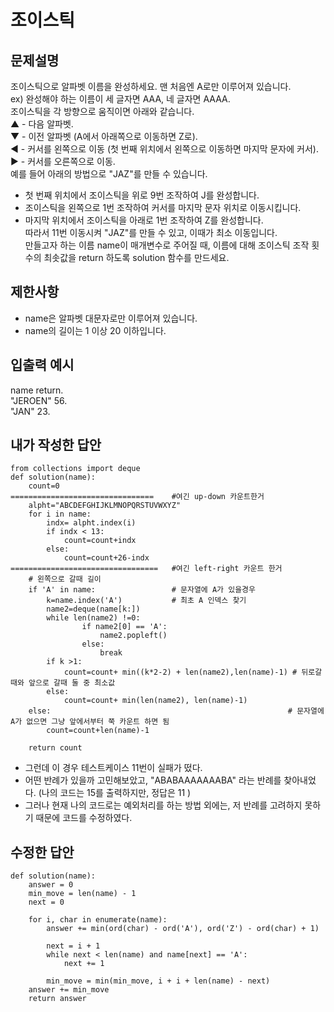 # 조이스틱
## 문제설명
조이스틱으로 알파벳 이름을 완성하세요. 맨 처음엔 A로만 이루어져 있습니다.   
ex) 완성해야 하는 이름이 세 글자면 AAA, 네 글자면 AAAA.  
조이스틱을 각 방향으로 움직이면 아래와 같습니다.    
▲ - 다음 알파벳.  
▼ - 이전 알파벳 (A에서 아래쪽으로 이동하면 Z로).  
◀ - 커서를 왼쪽으로 이동 (첫 번째 위치에서 왼쪽으로 이동하면 마지막 문자에 커서).  
▶ - 커서를 오른쪽으로 이동.  
예를 들어 아래의 방법으로 "JAZ"를 만들 수 있습니다.   
- 첫 번째 위치에서 조이스틱을 위로 9번 조작하여 J를 완성합니다.   
- 조이스틱을 왼쪽으로 1번 조작하여 커서를 마지막 문자 위치로 이동시킵니다.   
- 마지막 위치에서 조이스틱을 아래로 1번 조작하여 Z를 완성합니다.   
따라서 11번 이동시켜 "JAZ"를 만들 수 있고, 이때가 최소 이동입니다.    
만들고자 하는 이름 name이 매개변수로 주어질 때, 이름에 대해 조이스틱 조작 횟수의 최솟값을 return 하도록 solution 함수를 만드세요.   

## 제한사항
- name은 알파벳 대문자로만 이루어져 있습니다.
- name의 길이는 1 이상 20 이하입니다.

## 입출력 예시
name	    return.   
"JEROEN"	56.  
"JAN"	    23.  

## 내가 작성한 답안
```
from collections import deque
def solution(name):
    count=0
================================    #여긴 up-down 카운트한거
    alpht="ABCDEFGHIJKLMNOPQRSTUVWXYZ"
    for i in name:
        indx= alpht.index(i)
        if indx < 13:
            count=count+indx
        else:
            count=count+26-indx
=================================   #여긴 left-right 카운트 한거
    # 왼쪽으로 갈때 길이
    if 'A' in name:                 # 문자열에 A가 있을경우
        k=name.index('A')           # 최초 A 인덱스 찾기
        name2=deque(name[k:])
        while len(name2) !=0:
                if name2[0] == 'A':
                    name2.popleft()
                else:
                    break
        if k >1: 
            count=count+ min((k*2-2) + len(name2),len(name)-1) # 뒤로갈때와 앞으로 갈때 둘 중 최소값
        else:
            count=count+ min(len(name2), len(name)-1)
    else:                                                     # 문자열에 A가 없으면 그냥 앞에서부터 쭉 카운트 하면 됨
        count=count+len(name)-1
    
    return count

```
- 그런데 이 경우 테스트케이스 11번이 실패가 떴다.
- 어떤 반례가 있을까 고민해보았고, "ABABAAAAAAABA" 라는 반례를 찾아내었다. (나의 코드는 15를 출력하지만, 정답은 11 )
- 그러나 현재 나의 코드로는 예외처리를 하는 방법 외에는, 저 반례를 고려하지 못하기 때문에 코드를 수정하였다.

## 수정한 답안
```
def solution(name):
    answer = 0
    min_move = len(name) - 1
    next = 0
    
    for i, char in enumerate(name):
        answer += min(ord(char) - ord('A'), ord('Z') - ord(char) + 1)
        
        next = i + 1
        while next < len(name) and name[next] == 'A':
            next += 1
        
        min_move = min(min_move, i + i + len(name) - next)
    answer += min_move
    return answer

```
